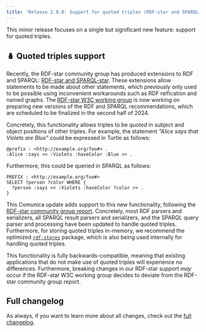 ```yaml
---
title: 'Release 2.8.0: Support for quoted triples (RDF-star and SPARQL-star)'
---
```


This minor release focuses on a single but significant new feature: support for quoted triples.

<!-- excerpt-end -->

## 🪆 Quoted triples support

Recently, the RDF-star community group has produced extensions to RDF and SPARQL: [RDF-star and SPARQL-star](https://www.w3.org/2021/12/rdf-star.html).
These extensions allow statements to be made about other statements,
which previously only used to be possible using inconvenient workarounds such as RDF reification and named graphs.
The [RDF-star W3C working group](https://www.w3.org/groups/wg/rdf-star/) is now working on preparing new versions of the RDF and SPARQL recommendations,
which are scheduled to be finalized in the second half of 2024.

Concretely, this functionality allows triples to be _quoted_ in subject and object positions of other triples.
For example, the statement _"Alice says that Violets are Blue"_ could be expressed in Turtle as follows:
```text
@prefix : <http://example.org/foo#> .
:Alice :says << :Violets :haveColor :Blue >> .
```
Furthermore, this could be queried in SPARQL as follows:
```text
PREFIX : <http://example.org/foo#>
SELECT ?person ?color WHERE {
  ?person :says << :Violets :haveColor ?color >> .
}
```

This Comunica update adds support to this new functionality, following the [RDF-star community group report](https://www.w3.org/2021/12/rdf-star.html).
Concretely, most RDF parsers and serializers, all SPARQL result parsers and serializers,
and the SPARQL query parser and processing have been updated to handle quoted triples.
Furthermore, for storing quoted triples in-memory, we recommend the optimized [`rdf-stores`](https://www.npmjs.com/package/rdf-stores) package,
which is also being used internally for handling quoted triples.

This functionality is fully backwards-compatible, meaning that existing applications that do not make use of quoted triples will experience no differences.
Furthermore, breaking changes in our RDF-star support _may_ occur if the RDF-star W3C working group decides to deviate from the RDF-star community group report.

## Full changelog

As always, if you want to learn more about all changes, check out the [full changelog](https://github.com/comunica/comunica/blob/master/CHANGELOG.md#v280---2023-07-04).
